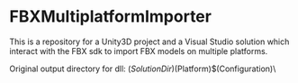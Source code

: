 # FBXMultiplatformImporter
This is a repository for a Unity3D project and a Visual Studio solution which interact with the FBX sdk to import FBX models on multiple platforms.


Original output directory for dll:
$(SolutionDir)$(Platform)\$(Configuration)\